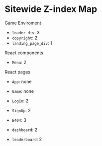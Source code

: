 # Sitewide Z-index Map

Game Enviroment
* `loader_div`: 3
* `copyright`: 2
* `landing_page_div`: 1

React components
* `Menu`: 2

React pages
* `App`: none
* `Game`: none
* `LogIn`: 2
* `SignUp`: 2
* `E404`: 3

* `dashboard`: 2
* `leaderboard`: 2
